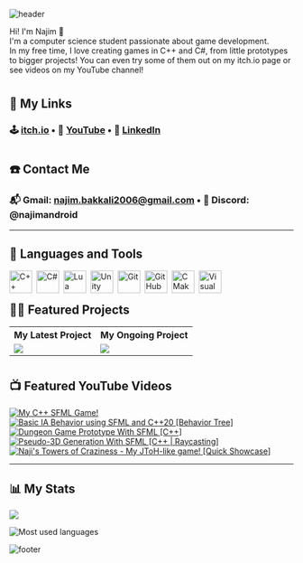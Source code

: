 ![header](https://capsule-render.vercel.app/api?type=waving&color=0:3848F1,100:15307B&height=250&section=header&text=Najimandroid&fontSize=60&fontAlignY=40&fontColor=ffffff&animation=fadeIn)

Hi! I'm Najim 👋  
I'm a computer science student passionate about game development.  
In my free time, I love creating games in C++ and C#, from little prototypes to bigger projects!
You can even try some of them out on my itch.io page or see videos on my YouTube channel!

#

## 📣 My Links

### 🕹️ [itch.io](https://najimandroid.itch.io/) • 🎥 [YouTube](https://www.youtube.com/@najimandroid) • 💼 [LinkedIn](https://www.linkedin.com/in/najimbakkali/)

#

## ☎️ Contact Me

### 📬 Gmail: najim.bakkali2006@gmail.com • 📱 Discord: @najimandroid

---

## 🔧 Languages and Tools

<img align="left" alt="C++" width="40px" style="padding-right:5px;" src="https://cdn.jsdelivr.net/gh/devicons/devicon@latest/icons/cplusplus/cplusplus-original.svg"/>
<img align="left" alt="C#" width="40px" style="padding-right:5px;" src="https://cdn.jsdelivr.net/gh/devicons/devicon@latest/icons/csharp/csharp-original.svg" />
<img align="left" alt="Lua" width="40px" style="padding-right:5px;" src="https://cdn.jsdelivr.net/gh/devicons/devicon@latest/icons/lua/lua-original.svg" />
<img align="left" alt="Unity" width="40px" style="padding-right:5px;" src="https://cdn.jsdelivr.net/gh/devicons/devicon@latest/icons/unity/unity-original.svg" />
<img align="left" alt="Git" width="40px" style="padding-right:5px;" src="https://cdn.jsdelivr.net/gh/devicons/devicon/icons/git/git-original.svg" />
<img align="left" alt="GitHub" width="40px" style="padding-right:5px;" src="https://cdn.jsdelivr.net/gh/devicons/devicon/icons/github/github-original.svg" />
<img align="left" alt="CMake" width="40px" style="padding-right:5px;" src="https://cdn.jsdelivr.net/gh/devicons/devicon@latest/icons/cmake/cmake-original.svg" />
<img align="left" alt="Visual Studio" width="40px" style="padding-right:5px;" src="https://cdn.jsdelivr.net/gh/devicons/devicon@latest/icons/visualstudio/visualstudio-original.svg" />
<br />

#

## 👨‍💻 Featured Projects

<table>
  <tr>
    <th>My Latest Project</th>
    <th>My Ongoing Project</th>
  </tr>
  <tr>
    <td>
      <a href="https://github.com/Najimandroid/Template_SFML" target="BLANK">
        <picture>
          <source
            srcset="https://github-readme-stats.vercel.app/api/pin/?username=Najimandroid&repo=Template_SFML&theme=github_dark"
            media="(prefers-color-scheme: dark)"
          />
          <source
            srcset="https://github-readme-stats.vercel.app/api/pin/?username=Najimandroid&repo=Template_SFML&theme=default"
            media="(prefers-color-scheme: light), (prefers-color-scheme: no-preference)"
          />
          <img src="https://github-readme-stats.vercel.app/api/pin/?username=Najimandroid&repo=Template_SFML"/>
        </picture>
      </a>
    </td>
    <td>
      <a href="https://github.com/Najimandroid/Fish_Fighters" target="BLANK">
        <picture>
          <source
            srcset="https://github-readme-stats.vercel.app/api/pin/?username=Najimandroid&repo=Fish_Fighters&theme=github_dark"
            media="(prefers-color-scheme: dark)"
          />
          <source
            srcset="https://github-readme-stats.vercel.app/api/pin/?username=Najimandroid&repo=Fish_Fighters&theme=default"
            media="(prefers-color-scheme: light), (prefers-color-scheme: no-preference)"
          />
          <img src="https://github-readme-stats.vercel.app/api/pin/?username=Najimandroid&repo=Fish_Fighters"/>
        </picture>
      </a>
    </td>
  </tr>
</table>

#

## 📺 Featured YouTube Videos

<!-- BEGIN YOUTUBE-CARDS -->
[![My C++ SFML Game!](https://ytcards.demolab.com/?id=OKkgqlkqQys&title=My+Cpp+SFML+Game!&lang=en&timestamp=1734735600&background_color=%230d1117&title_color=%23ffffff&stats_color=%23dedede&max_title_lines=1&width=250&border_radius=5&duration=232 "My C++ SFML Game!")](https://www.youtube.com/watch?v=OKkgqlkqQys)
[![Basic IA Behavior using SFML and C++20 [Behavior Tree]](https://ytcards.demolab.com/?id=UuHNmVPDauc&title=Basic+IA+Behavior+using+SFML+and+C++20+[Behavior+Tree]&lang=en&timestamp=1741215600&background_color=%230d1117&title_color=%23ffffff&stats_color=%23dedede&max_title_lines=1&width=250&border_radius=5&duration=104 "Basic IA Behavior using SFML and C++20 [Behavior Tree]")](https://www.youtube.com/watch?v=UuHNmVPDauc)
[![Dungeon Game Prototype With SFML [C++]](https://ytcards.demolab.com/?id=Avaevhes7KM&title=Dungeon+Game+Prototype+With+SFML+[C++]&lang=en&timestamp=1738278000&background_color=%230d1117&title_color=%23ffffff&stats_color=%23dedede&max_title_lines=1&width=250&border_radius=5&duration=70 "Dungeon Game Prototype With SFML [C++]")](https://www.youtube.com/shorts/Avaevhes7KM)
[![Pseudo-3D Generation With SFML [C++ | Raycasting]](https://ytcards.demolab.com/?id=t0mOLoRlomo&title=Pseudo-3D+Generation+With+SFML+[Cpp+|+Raycasting]&lang=en&timestamp=1738278000&background_color=%230d1117&title_color=%23ffffff&stats_color=%23dedede&max_title_lines=1&width=250&border_radius=5&duration=884 "Pseudo-3D Generation With SFML [C++ | Raycasting]")](https://www.youtube.com/watch?v=t0mOLoRlomo)
[![Naji's Towers of Craziness - My JToH-like game! [Quick Showcase]](https://ytcards.demolab.com/?id=lsz6NSc3IR8&title=Naji's+Towers+of+Craziness+-+My+JToH-like+game!+[Quick+Showcase]&lang=en&timestamp=1712181600&background_color=%230d1117&title_color=%23ffffff&stats_color=%23dedede&max_title_lines=1&width=250&border_radius=5&duration=872 "Naji's Towers of Craziness - My JToH-like game! [Quick Showcase]")](https://www.youtube.com/watch?v=lsz6NSc3IR8)
<!-- END YOUTUBE-CARDS -->

---

## 📊 My Stats

<picture>
  <source
    srcset="https://github-readme-stats.vercel.app/api?username=Najimandroid&rank_icon=github&theme=github_dark&show_icons=true&include_all_commits=true&hide_title=true"
    media="(prefers-color-scheme: dark)"
  />
  <source
    srcset="https://github-readme-stats.vercel.app/api?username=Najimandroid&rank_icon=github&theme=default&show_icons=true&include_all_commits=true&hide_title=true"
    media="(prefers-color-scheme: light), (prefers-color-scheme: no-preference)"
  />
  <img src="https://github-readme-stats.vercel.app/api?username=Najimandroid&rank_icon=github&show_icons=true&include_all_commits=true&hide_title=true" />
</picture>

![Most used languages](https://github-readme-stats.vercel.app/api/top-langs/?username=Najimandroid&layout=compact&theme=github_dark&cache_seconds=86400)

![footer](https://capsule-render.vercel.app/api?type=waving&color=0:3848F1,100:15307B&height=100&section=footer)
